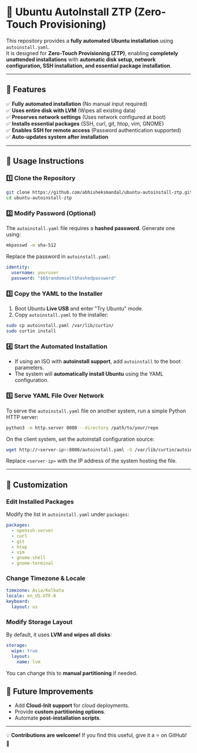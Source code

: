 # 🚀 Ubuntu AutoInstall ZTP (Zero-Touch Provisioning)

This repository provides a **fully automated Ubuntu installation** using `autoinstall.yaml`.  
It is designed for **Zero-Touch Provisioning (ZTP)**, enabling **completely unattended installations** with **automatic disk setup, network configuration, SSH installation, and essential package installation**.

---

## 🎯 Features

✅ **Fully automated installation** (No manual input required)  
✅ **Uses entire disk with LVM** (Wipes all existing data)  
✅ **Preserves network settings** (Uses network configured at boot)  
✅ **Installs essential packages** (SSH, curl, git, htop, vim, GNOME)  
✅ **Enables SSH for remote access** (Password authentication supported)  
✅ **Auto-updates system after installation**

---

## 📜 Usage Instructions

### **1️⃣ Clone the Repository**

```bash
git clone https://github.com/abhisheksmandal/ubuntu-autoinstall-ztp.git
cd ubuntu-autoinstall-ztp
```

### **2️⃣ Modify Password (Optional)**

The `autoinstall.yaml` file requires a **hashed password**. Generate one using:

```bash
mkpasswd -m sha-512
```

Replace the password in `autoinstall.yaml`:

```yaml
identity:
  username: youruser
  password: "$6$randomsalt$hashedpassword"
```

### **3️⃣ Copy the YAML to the Installer**

1. Boot Ubuntu **Live USB** and enter "Try Ubuntu" mode.
2. Copy `autoinstall.yaml` to the installer:

```bash
sudo cp autoinstall.yaml /var/lib/curtin/
sudo curtin install
```

### **4️⃣ Start the Automated Installation**

- If using an ISO with **autoinstall support**, add `autoinstall` to the boot parameters.
- The system will **automatically install Ubuntu** using the YAML configuration.

### **5️⃣ Serve YAML File Over Network**

To serve the `autoinstall.yaml` file on another system, run a simple Python HTTP server:

```bash
python3 -m http.server 8000 --directory /path/to/your/repo
```

On the client system, set the autoinstall configuration source:

```bash
wget http://<server-ip>:8000/autoinstall.yaml -O /var/lib/curtin/autoinstall.yaml
```

Replace `<server-ip>` with the IP address of the system hosting the file.

---

## 🔧 Customization

### **Edit Installed Packages**

Modify the list in `autoinstall.yaml` under `packages`:

```yaml
packages:
  - openssh-server
  - curl
  - git
  - htop
  - vim
  - gnome-shell
  - gnome-terminal
```

### **Change Timezone & Locale**

```yaml
timezone: Asia/Kolkata
locale: en_US.UTF-8
keyboard:
  layout: us
```

### **Modify Storage Layout**

By default, it uses **LVM and wipes all disks**:

```yaml
storage:
  wipe: true
  layout:
    name: lvm
```

You can change this to **manual partitioning** if needed.

## 🚀 Future Improvements

- Add **Cloud-Init support** for cloud deployments.
- Provide **custom partitioning options**.
- Automate **post-installation scripts**.

---

💡 **Contributions are welcome!** If you find this useful, give it a ⭐ on GitHub! 🚀
